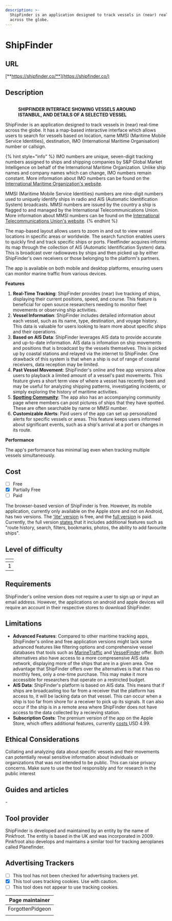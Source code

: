 ```yaml
---
description: >-
  ShipFinder is an application designed to track vessels in (near) real-time
  across the globe.
---
```


# ShipFinder

## URL

[**https://shipfinder.co/**](https://shipfinder.co/)

## Description

<figure><img src=".gitbook/assets/shipfinderinterface.JPG" alt=""><figcaption><p><strong>SHIPFINDER INTERFACE SHOWING VESSELS AROUND ISTANBUL, AND DETAILS OF A SELECTED VESSEL</strong></p></figcaption></figure>

ShipFinder is an application designed to track vessels in (near) real-time across the globe. It has a map-based interactive interface which allows users to search for vessels based on location, name MMSI (Maritime Mobile Service Identities), destination, IMO (International Maritime Organisation) number or callsign.    &#x20;

{% hint style="info" %}
IMO numbers are unique, seven-digit tracking numbers assigned to ships and shipping companies by S\&P Global Market Intelligence on behalf of the International Maritime Organization. Unlike ship names and company names which can change, IMO numbers remain constant. More information about IMO numbers can be found on the [International Maritime Organization's website](https://www.imo.org/en/OurWork/IIIS/Pages/IMO-Identification-Number-Schemes.aspx).

MMSI (Maritime Mobile Service Identities) numbers are nine-digit numbers used to uniquely identify ships in radio and AIS (Automatic Identification System) broadcasts. MMSI numbers are issued by the country a ship is flagged to and managed by the International Telecommunications Union. More information about MMSI numbers can be found on the [International Telecommunications Union's website](https://www.itu.int/en/ITU-R/terrestrial/Pages/by-categories-faq.aspx?categorizedby=17).
{% endhint %}

The map-based layout allows users to zoom in and out to view vessel locations in specific areas or worldwide. The search function enables users to quickly find and track specific ships or ports. Fleetfinder acquires informs its map through the collection of AIS (Automatic Identification System) data. This is broadcast over radiowaves by ships and then picked up by either ShipFinder's own receivers or those belonging to the platform's partners.&#x20;

The app is available on both mobile and desktop platforms, ensuring users can monitor marine traffic from various devices.&#x20;

**Features**

1. **Real-Time Tracking**: ShipFinder provides (near) live tracking of ships, displaying their current positions, speed, and course. This feature is beneficial for open source researchers needing to monitor fleet movements or observing ship activities.
2. **Vessel Information**: ShipFinder includes detailed information about each vessel, such as its name, type, destination, and voyage history. This data is valuable for users looking to learn more about specific ships and their operations.
3. **Based on AIS Data**: ShipFinder leverages AIS data to provide accurate and up-to-date information. AIS data is infomation on ship movements and positions that is broadcast by the vessels themselves. This is picked up by coastal stations and relayed via the internet to ShipFinder. One drawback of this system is that when a ship is out of range of coastal receivers, data reception may be limited.&#x20;
4. **Past Vessel Movement**: ShipFinder's online and free app versions allow users to playback a limited amount of a vessel's past movements. This feature gives a short term view of where a vessel has recently been and may be useful for analyzing shipping patterns, investigating incidents, or simply exploring the history of maritime activities.
5. [**Spotting Community**](https://my.pinkfroot.com/): The app also has an accompanying community page where members can post pictures of ships that they have spotted. These are often searchable by name or MMSI number.&#x20;
6. **Customizable Alerts**: Paid users of the app can set up personalized alerts for specific vessels or areas. This feature keeps users informed about significant events, such as a ship's arrival at a port or changes in its route.

**Performance**

The app's performance has minimal lag even when tracking multiple vessels simultaneously.

## Cost

* [ ] Free
* [x] Partially Free
* [ ] Paid

The browser-based version of ShipFinder is free. However, its mobile application, currently only available on the Apple store and not on Android, has two versions. The ['lite' version](https://apps.apple.com/gb/app/ship-finder-lite/id324177409) is free, and the [full version](https://apps.apple.com/gb/app/ship-finder/id363360636) is paid. Currently, the full version [states ](https://apps.apple.com/gb/app/ship-finder/id363360636)that it includes additional features such as "route history, search, filters, bookmarks, photos, the ability to add favourite ships".&#x20;

## Level of difficulty

<table><thead><tr><th data-type="rating" data-max="5"></th></tr></thead><tbody><tr><td>1</td></tr></tbody></table>

## Requirements

ShipFinder's online version does not require a user to sign up or input an email address. However, the applications on android and apple devices will require an account in their respective stores to download ShipFinder.

## Limitations

* **Advanced Features**: Compared to other maritime tracking apps, ShipFinder's online and free application versions might lack some advanced features like filtering options and comprehensive vessel databases that tools such as [MarineTraffic](https://bellingcat.gitbook.io/toolkit/more/all-tools/marinetraffic) and [VesselFinder](https://bellingcat.gitbook.io/toolkit/more/all-tools/vesselfinder) offer. Both alternatives also have access to a more compresensive AIS data network, displaying more of the ships that are in a given area. One advantage that ShipFinder offers over the alternatives is that it has no monthly fees, only a one-time purchase. This may make it more accessible for researchers that operate on a restricted budget.&#x20;
* **AIS Data**: ShipFinder's platform is based on AIS data. This means that if ships are broadcasting too far from a receiver that the platform has access to, it will be lacking data on that vessel. This can occur when a ship is too far from shore for a receiver to pick up its signals. It can also occur if the ship is in a remote area where ShipFinder does not have access to the data collected by a recieving station.&#x20;
* **Subscription Costs**: The premium version of the app on the Apple Store, which offers additional features, currently [costs ](https://apps.apple.com/us/developer/pinkfroot-limited/id319726822)USD 4.99.&#x20;

## Ethical Considerations

Collating and analyzing data about specific vessels and their movements can potentially reveal sensitive information about individuals or organizations that was not intended to be public. This can raise privacy concerns. Make sure to use the tool responsibly and for research in the public interest&#x20;

## Guides and articles

\-

## Tool provider

ShipFinder is developed and maintained by an entity by the name of Pinkfroot. The entity is based in the UK and was incorporated in 2009. Pinkfroot also develops and maintains a similar tool for tracking aeroplanes called Planefinder.&#x20;

## Advertising Trackers

* [ ] This tool has not been checked for advertising trackers yet.
* [x] This tool uses tracking cookies. Use with caution.
* [ ] This tool does not appear to use tracking cookies.

| Page maintainer  |
| ---------------- |
| ForgottenPidgeon |
|                  |
